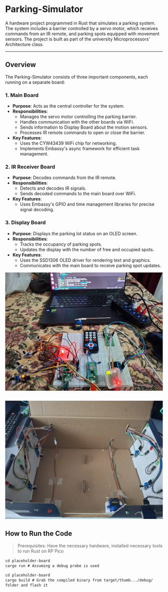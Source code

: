 # Parking-Simulator

A hardware project programmed in Rust that simulates a parking system. The system includes a barrier controlled by a servo motor, which receives commands from an IR remote, and parking spots equipped with movement sensors. The project is built as part of the university Microprocessors' Architecture class.

---

## Overview

The Parking-Simulator consists of three important components, each running on a separate board:

### 1. **Main Board**
- **Purpose**: Acts as the central controller for the system.
- **Responsibilities**:
  - Manages the servo motor controlling the parking barrier.
  - Handles communication with the other boards via WiFi.
  - Sends information to Display Board about the motion sensors.
  - Processes IR remote commands to open or close the barrier.
- **Key Features**:
  - Uses the CYW43439 WiFi chip for networking.
  - Implements Embassy's async framework for efficient task management.

### 2. **IR Receiver Board**
- **Purpose**: Decodes commands from the IR remote.
- **Responsibilities**:
  - Detects and decodes IR signals.
  - Sends decoded commands to the main board over WiFi.
- **Key Features**:
  - Uses Embassy's GPIO and time management libraries for precise signal decoding.

### 3. **Display Board**
- **Purpose**: Displays the parking lot status on an OLED screen.
- **Responsibilities**:
  - Tracks the occupancy of parking spots.
  - Updates the display with the number of free and occupied spots.
- **Key Features**:
  - Uses the SSD1306 OLED driver for rendering text and graphics.
  - Communicates with the main board to receive parking spot updates.


![photo1](./photos/done.webp)

![photo2](./photos/done2.webp)
---

## How to Run the Code

>Prerequisites: Have the necessary hardware, installed necessary tools to run Rust on RP Pico

```
cd placeholder-board
cargo run # Assuming a debug probe is used
```

```
cd placeholder-board
cargo build # Grab the compiled binary from target/thumb.../debug/ folder and flash it
```